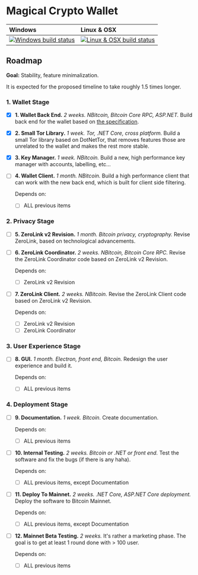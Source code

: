 # Magical Crypto Wallet

| Windows | Linux & OSX
| :---- | :------ |
[![Windows build status][1]][2] | [![Linux & OSX build status][3]][4] |

[1]: https://ci.appveyor.com/api/projects/status/5om770ij8gnykqab?svg=true
[2]: https://ci.appveyor.com/project/nopara73/magicalcryptowallet
[3]: https://travis-ci.org/nopara73/MagicalCryptoWallet.svg?branch=master
[4]: https://travis-ci.org/nopara73/MagicalCryptoWallet

## Roadmap

**Goal:** Stability, feature minimalization.

It is expected for the proposed timeline to take roughly 1.5 times longer.

### 1. Wallet Stage

- [x] **1. Wallet Back End.** *2 weeks. NBitcoin, Bitcoin Core RPC, ASP.NET.* Build back end for the wallet based on [the specification](https://github.com/nopara73/MagicalCryptoWallet/blob/master/MagicalCryptoWallet.Backend/README.md).
- [x] **2. Small Tor Library.** *1 week. Tor, .NET Core, cross platform.* Build a small Tor library based on DotNetTor, that removes features those are unrelated to the wallet and makes the rest more stable.
- [x] **3. Key Manager.** *1 week. NBitcoin.* Build a new, high performance key manager with accounts, labelling, etc...
- [ ] **4. Wallet Client.** *1 month. NBitcoin.* Build a high performance client that can work with the new back end, which is built for client side filtering.

  Depends on:
  - [ ] ALL previous items
  
### 2. Privacy Stage

- [ ] **5. ZeroLink v2 Revision.** *1 month. Bitcoin privacy, cryptography.* Revise ZeroLink, based on technological advancements.
- [ ] **6. ZeroLink Coordinator.** *2 weeks. NBitcoin, Bitcoin Core RPC.* Revise the ZeroLink Coordinator code based on ZeroLink v2 Revision.

  Depends on:
  - [ ] ZeroLink v2 Revision
  
- [ ] **7. ZeroLink Client.** *2 weeks. NBitcoin.* Revise the ZeroLink Client code based on ZeroLink v2 Revision.

  Depends on:
  - [ ] ZeroLink v2 Revision
  - [ ] ZeroLink Coordinator

### 3. User Experience Stage

- [ ] **8. GUI.** *1 month. Electron, front end, Bitcoin.* Redesign the user experience and build it.

  Depends on:
  - [ ] ALL previous items
  
### 4. Deployment Stage
  
- [ ] **9. Documentation.** *1 week. Bitcoin.* Create documentation.

  Depends on:
  - [ ] ALL previous items
  
- [ ] **10. Internal Testing.** *2 weeks. Bitcoin or .NET or front end.* Test the software and fix the bugs (if there is any haha).

  Depends on:
  - [ ] ALL previous items, except Documentation
  
- [ ] **11. Deploy To Mainnet.** *2 weeks. .NET Core, ASP.NET Core deployment.* Deploy the software to Bitcoin Mainnet.

  Depends on:
  - [ ] ALL previous items, except Documentation
  
- [ ] **12. Mainnet Beta Testing.** *2 weeks.* It's rather a marketing phase. The goal is to get at least 1 round done with > 100 user.

  Depends on:
  - [ ] ALL previous items
  
